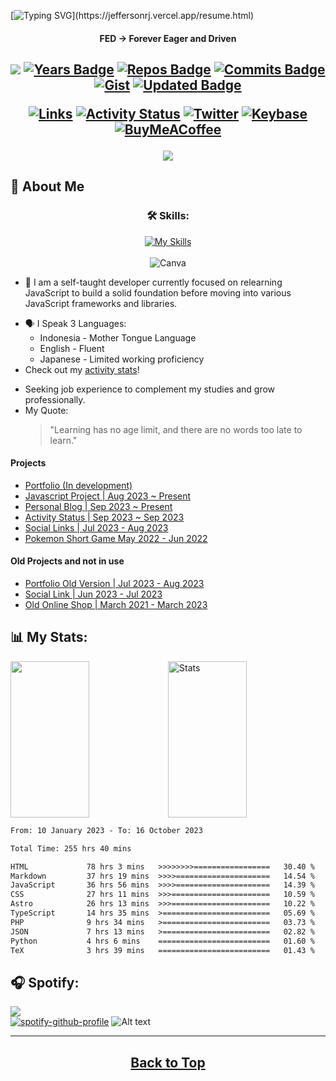 [![Typing SVG](https://readme-typing-svg.herokuapp.com?font=Courier+Prime&weight=600&size=40&duration=3000&pause=800&color=212121&background=13C1A3&center=true&vCenter=true&width=1000&height=60&lines=Nice+to+meet+you;I'm+a+Self-Taught+Developer;Seeking+Job+Experience+to;Complement+my+studies;and+grow+professionally.)](https://jeffersonrj.vercel.app/resume.html)

<div align="center">
    
#### FED → Forever Eager and Driven
</div>
<h2 align="center">

[![](https://komarev.com/ghpvc/?username=jeffersonfed&label=Profile%20Visits&color=blue&style=flat)](#top)
[![Years Badge](https://badges.pufler.dev/years/jeffersonfed?&label=Years&color=blue&icon=5&pretty=false&style=flat)](#top)
[![Repos Badge](https://badges.pufler.dev/repos/jeffersonfed?&label=Repo&color=blue&icon=5&pretty=false&style=flat)](#top)
[![Commits Badge](https://badges.pufler.dev/commits/all/jeffersonfed?&label=Overall%20Commits&color=blue&icon=5&pretty=false&style=flat)](#top)
[![Gist](https://badges.pufler.dev/gists/jeffersonfed?&label=Gist&color=blue&icon=5&pretty=false&style=flat)](https://gist.github.com/jeffersonfed)
[![Updated Badge](https://badges.pufler.dev/updated/jeffersonfed/jeffersonfed?&label=Last%20Updated&color=blue&icon=5&pretty=false&style=flat)](#top)

[![Links](https://img.shields.io/badge/My%20Links-black?&logoColor=dfe6e9)](https://links.jeffersonfed.xyz)
[![Activity Status](https://img.shields.io/badge/My%20Status-black?&logoColor=dfe6e9)](https://activity.jeffersonfed.xyz)
[![Twitter](https://img.shields.io/badge/Twitter-1DA1F2.svg?style=flat&logo=Twitter&logoColor=white)](https://twitter.com/jeffersonfed14) 
[![Keybase](https://img.shields.io/badge/Keybase-black?style=flat&logo=keybase&logoColor=orange)](https://keybase.io/jeffersonfed/)
[![BuyMeACoffee](https://img.shields.io/badge/Support%20Me-ffdd00?style=flat&logo=buy-me-a-coffee&logoColor=black)](https://buymeacoffee.com/jeffersonfed)


[![](/../../../../jeffersonfed/jefferson14/blob/main/out/output.svg)](https://links.jeffersonfed.xyz)
</h2>

## 🚀 About Me

<div align="center">
    
### 🛠 Skills:
[![My Skills](https://skillicons.dev/icons?i=html,css,js,bash)](https://skillicons.dev)<br><br>
![Canva](https://img.shields.io/badge/Canva-%2300C4CC.svg?style=for-the-badge&logo=Canva&logoColor=white)
<!--
![Adobe Photoshop](https://img.shields.io/badge/adobephotoshop-%2331A8FF.svg?style=for-the-badge&logo=adobephotoshop&logoColor=white)-->

</div>

- 🌱 I am a self-taught developer currently focused on relearning JavaScript to build a solid foundation before moving into various JavaScript frameworks and libraries.
<!--🌱🤔 -->
- :speaking_head: I Speak 3 Languages: 
    - Indonesia - Mother Tongue Language
    - English - Fluent
    - Japanese - Limited working proficiency
- Check out my [activity stats](#github-stats)!
<!-- Current focus -->
- Seeking job experience to complement my studies and grow professionally.<br>
- My Quote:
  >"Learning has no age limit, and there are no words too late to learn."
#### Projects
- [Portfolio (In development)](https://portfolio.jeffersonfed.xyz)
- [Javascript Project | Aug 2023 ~ Present](https://jefferson-jsproject.vercel.app)
- [Personal Blog | Sep 2023 ~ Present](https://jeffersonfed.xyz)
- [Activity Status | Sep 2023 ~ Sep 2023](https://activity.jeffersonfed.xyz)
- [Social Links | Jul 2023 - Aug 2023](https://links.jeffersonfed.xyz)
- [Pokemon Short Game May 2022 - Jun 2022](https://pokemon-short-game.netlify.app)

#### Old Projects and not in use
- [Portfolio Old Version | Jul 2023 - Aug 2023](https://jeffersonfed-portfolio-old-ver.netlify.app)
- [Social Link | Jun 2023 - Jul 2023](https://github.com/jeffersonfed/Oldver-Links-jefferson)
- [Old Online Shop | March 2021 - March 2023](https://github.com/jeffersonfed/Old-Online-Shop)

<!--
### Old Project
- [Old Project](/../../../../jeffersonfed/Old-Project/tree/main/2023/50%25_Complete) <br>This project was last updated in March 2023.


### :books: My Learning Site:
[![FreeCodeCamp](https://img.shields.io/badge/FreeCodeCamp-27273D?style=for-the-badge&logo=freecodecamp&logoColor=white)](https://www.freecodecamp.org/Jefferson14)
[![HackerRank](https://img.shields.io/badge/_-HackerRank-green?style=for-the-badge&logo=HackerRank&logoColor=white)](https://www.hackerrank.com/Jefferson14?hr_r=1)
![Coursera](https://img.shields.io/badge/Coursera-0056D2?style=for-the-badge&logo=Coursera&logoColor=white)
![EdX](https://img.shields.io/badge/Edx-193A3E?style=for-the-badge&logo=edx&logoColor=white)
![Udemy](https://img.shields.io/badge/Udemy-EC5252?style=for-the-badge&logo=Udemy&logoColor=white)
![Exercism](https://img.shields.io/badge/Exercism-009CAB?style=for-the-badge&logo=exercism&logoColor=white)

<!-- 
### VS Code extensions I use:
- [Night Owl Theme](https://marketplace.visualstudio.com/items?itemName=AncientLord.nightowl-theme)
- [Multiple cursor case preserve](https://marketplace.visualstudio.com/items?itemName=Cardinal90.multi-cursor-case-preserve)
- [vscode-pets](https://marketplace.visualstudio.com/items?itemName=tonybaloney.vscode-pets)
- [zenkaku](https://marketplace.visualstudio.com/items?itemName=mosapride.zenkaku)
- [Live Server](https://marketplace.visualstudio.com/items?itemName=ritwickdey.LiveServer)
- [Remote - SSH](https://marketplace.visualstudio.com/items?itemName=ms-vscode-remote.remote-ssh)
- [Console Ninja](https://marketplace.visualstudio.com/items?itemName=WallabyJs.console-ninja)
- [Indent-Rainbow](https://marketplace.visualstudio.com/items?itemName=oderwat.indent-rainbow)
- [Prettier](https://marketplace.visualstudio.com/items?itemName=esbenp.prettier-vscode)
- [Auto rename tag](https://marketplace.visualstudio.com/items?itemName=formulahendry.auto-rename-tag)-->


## :bar_chart: My Stats:
<!--
![](https://github-readme-stats.vercel.app/api?username=jeffersonfed&theme=tokyonight&hide_border=true&include_all_commits=false&count_private=false&layout=compact)-->

<div  width='100%' id="github-stats">
    <img width='50%' height="250px"  src="https://github-readme-stats.vercel.app/api/top-langs/?username=jeffersonfed&theme=tokyonight&hide_border=true&include_all_commits=false&count_private=false&layout=compact" /><img width='50%'  height="250px" alt="Stats" src="https://streak-stats.demolab.com?user=jeffersonfed&theme=tokyonight&hide_border=true&border_radius=5.1&date_format=M%20j%5B%2C%20Y%5D" width="500" height="320" />
</div>
<div id="waka-time-stats">
<!--START_SECTION:waka-->

```txt
From: 10 January 2023 - To: 16 October 2023

Total Time: 255 hrs 40 mins

HTML             78 hrs 3 mins   >>>>>>>>=================   30.40 %
Markdown         37 hrs 19 mins  >>>>=====================   14.54 %
JavaScript       36 hrs 56 mins  >>>>=====================   14.39 %
CSS              27 hrs 11 mins  >>>======================   10.59 %
Astro            26 hrs 13 mins  >>>======================   10.22 %
TypeScript       14 hrs 35 mins  >========================   05.69 %
PHP              9 hrs 34 mins   >========================   03.73 %
JSON             7 hrs 13 mins   >========================   02.82 %
Python           4 hrs 6 mins    =========================   01.60 %
TeX              3 hrs 39 mins   =========================   01.43 %
```

<!--END_SECTION:waka-->
</div>

## :headphones: Spotify:

[![](https://img.shields.io/badge/Listen_to-Spotify-green?&logo=spotify&logoColor=green)](https://open.spotify.com/playlist/6OpjGPXUJ9ZVwPuy955UuL?si=1f5a72d75c6e4f26)
<br>
[![spotify-github-profile](https://spotify-github-profile.vercel.app/api/view?uid=215lqconp3eomcjzwaufygfri&cover_image=true&theme=default&show_offline=true&background_color=121212&interchange=true)](https://spotify-github-profile.vercel.app/api/view?uid=215lqconp3eomcjzwaufygfri&redirect=true)
![Alt text](https://spotify-recently-played-readme.vercel.app/api?user=215lqconp3eomcjzwaufygfri)



<!-- - #### :musical_note: My Favorite Artist Music:
    - [Aimer](https://open.spotify.com/playlist/37i9dQZF1DZ06evO02uS96?si=c4b83801ebe244ad)
    - [Official髭男dism](https://open.spotify.com/playlist/37i9dQZF1DX0MkpDFqXa80?si=1e548c6f11484771)
    - [燐舞曲](https://open.spotify.com/artist/44GR8gyoJ4DnH3mqaq2x7G?si=jmU5X2REQ2K1bPHKcaMQjA)
    - [HoneyComeBear](https://open.spotify.com/artist/18NNCsbb6T0purrSKSRyuG?si=yXwbibGpTxGfPq-v59HP5A)
    - [ヨルシカ](https://open.spotify.com/playlist/37i9dQZF1DWYLp3LpUUY2V?si=90d2c79f2d604471)
    - [Tani Yuuki](https://open.spotify.com/playlist/37i9dQZF1DXcpJV5wyhhUo?si=6b8edd9a46484028)
    - [Sawano Hiroyuki[nZK]](https://open.spotify.com/playlist/37i9dQZF1DZ06evO1wM8PG?si=42adeb6c2025489b)
    - and many more, ....
- #### :notes: My Favorite Songs
    - [愛とか恋とか - NovelBright](https://open.spotify.com/track/1VHL1PIkhDwWbFc65xHwOr?si=0467862b2f92477c)
    - [青いのすみか - キタニタツヤ](https://open.spotify.com/track/12usPU2WnqgCHAW1EK2dfd?si=a5455311a97a4bcb)
    - [scaPEGoat - SawanoHiroyuki[nZK], Yosh](https://open.spotify.com/track/70MRLhyWZJ5M8QysieavTx?si=1b7e9ae95da94bcc)
    - [夏に閉じこめて - Poppin'Party](https://open.spotify.com/track/61Y9W12NmToaKokLMtJ6Y0?si=a042f37677144064)
    - [Waiting for the rain - 坂本真綾](https://open.spotify.com/track/2iC18gXn4nDZ3JyixvmOFE?si=83cd33cd82e4483e)
    - [ソラゴト - 明透](https://open.spotify.com/track/6wQWlxfRBct1xSKxrEFE9h?si=006a3994158c40b9)
    - [Story - Abyssmare](https://open.spotify.com/track/4E8lNsot9KSpDVUYVNzsSy?si=56babf25160a4608)
    - [Unti-L - SawanoHiroyuki[nZK]:ASCA](https://open.spotify.com/track/2nFDGqRXiWm5ESB4VzdIv2?si=88f2f2be2c124c2c) 
     <br><br>-->

***
<h2 align = "center";>
  <a href = "#top">
    Back to Top 
  </a>
</h2>



<!--
# 💰 To Donate
[![BuyMeACoffee](https://img.shields.io/badge/Buy%20Me%20a%20Coffee-ffdd00?style=for-the-badge&logo=buy-me-a-coffee&logoColor=black)](https://buymeacoffee.com/jeffersonfed) [![Ko-Fi](https://img.shields.io/badge/Ko--fi-F16061?style=for-the-badge&logo=ko-fi&logoColor=white)](https://ko-fi.com/jeffersonfed) 

Here are some ideas to get you started:
### Hi there 👋
- 🔭 I’m currently working on ...
- 🌱 I’m currently learning ...
- 👯 I’m looking to collaborate on ...
- 🤔 I’m looking for help with ...
- 💬 Ask me about ...
- 📫 How to reach me: ...
- 😄 Pronouns: ...
- ⚡ Fun fact: ...
-->
